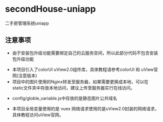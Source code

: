 # secondHouse-uniapp
二手房管理系统uniapp

## 注意事项
- 由于安装包升级功能需要绑定自己的云服务空间，所以此部分代码不包含安装包升级功能
* 本项目引入了colorUI uView2.0组件库，具体教程请参考colorUI 和 uView官网(注意版本)
* 项目中的图片使用的Nginx转发至服务器，如果需要更换成本地，可以在static文件夹中存放本地访问，建议上传至服务器实行在线访问。
+ config/globle_variable.js中存放的是静态图片公共域名
* 本项目全局变量使用的是 vuex 网络请求使用的是uView2.0封装的网络请求，具体教程访问uView官网。
